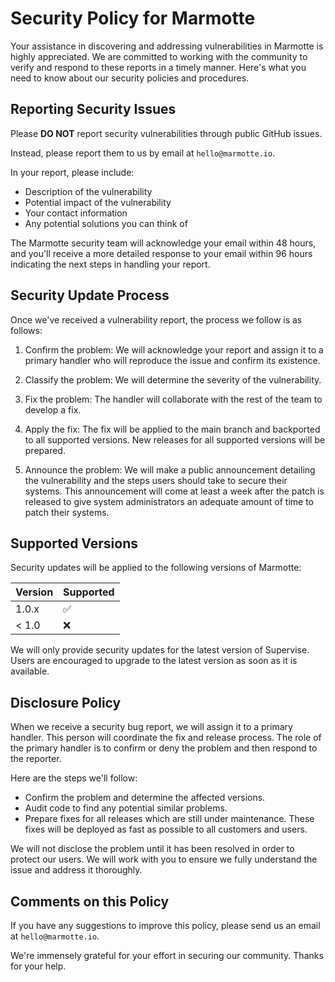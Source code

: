 # Security Policy for Marmotte

Your assistance in discovering and addressing vulnerabilities in Marmotte is highly appreciated. We are committed to working with the community to verify and respond to these reports in a timely manner. Here's what you need to know about our security policies and procedures.

## Reporting Security Issues

Please **DO NOT** report security vulnerabilities through public GitHub issues.

Instead, please report them to us by email at `hello@marmotte.io`.

In your report, please include:

- Description of the vulnerability
- Potential impact of the vulnerability
- Your contact information
- Any potential solutions you can think of

The Marmotte security team will acknowledge your email within 48 hours, and you'll receive a more detailed response to your email within 96 hours indicating the next steps in handling your report.

## Security Update Process

Once we've received a vulnerability report, the process we follow is as follows:

1. Confirm the problem: We will acknowledge your report and assign it to a primary handler who will reproduce the issue and confirm its existence.

2. Classify the problem: We will determine the severity of the vulnerability.

3. Fix the problem: The handler will collaborate with the rest of the team to develop a fix.

4. Apply the fix: The fix will be applied to the main branch and backported to all supported versions. New releases for all supported versions will be prepared.

5. Announce the problem: We will make a public announcement detailing the vulnerability and the steps users should take to secure their systems. This announcement will come at least a week after the patch is released to give system administrators an adequate amount of time to patch their systems.

## Supported Versions

Security updates will be applied to the following versions of Marmotte:

| Version | Supported          |
| ------- | ------------------ |
| 1.0.x   | :white_check_mark: |
| < 1.0   | :x:                |

We will only provide security updates for the latest version of Supervise. Users are encouraged to upgrade to the latest version as soon as it is available.

## Disclosure Policy

When we receive a security bug report, we will assign it to a primary handler. This person will coordinate the fix and release process. The role of the primary handler is to confirm or deny the problem and then respond to the reporter.

Here are the steps we'll follow:

- Confirm the problem and determine the affected versions.
- Audit code to find any potential similar problems.
- Prepare fixes for all releases which are still under maintenance. These fixes will be deployed as fast as possible to all customers and users.

We will not disclose the problem until it has been resolved in order to protect our users. We will work with you to ensure we fully understand the issue and address it thoroughly.

## Comments on this Policy

If you have any suggestions to improve this policy, please send us an email at `hello@marmotte.io`.

We're immensely grateful for your effort in securing our community. Thanks for your help.

